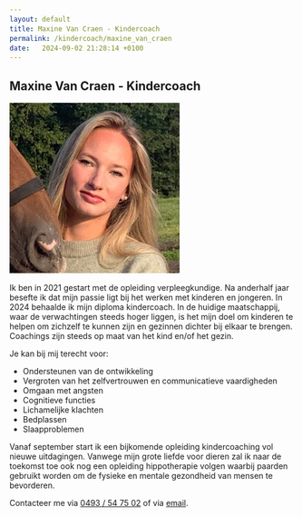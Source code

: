 ```yaml
---
layout: default
title: Maxine Van Craen - Kindercoach
permalink: /kindercoach/maxine_van_craen
date:   2024-09-02 21:28:14 +0100
---
```


## Maxine Van Craen - Kindercoach 

<img src="/assets/img/Maxine_SQ.jpg" class="circular--square">

Ik ben in 2021 gestart met de opleiding verpleegkundige. Na anderhalf jaar besefte ik dat mijn passie ligt bij het werken met kinderen en jongeren. 
In 2024 behaalde ik mijn diploma kindercoach. In de huidige maatschappij, waar de verwachtingen steeds hoger liggen, is het mijn doel om kinderen te helpen om zichzelf te kunnen zijn en gezinnen dichter bij elkaar te brengen. Coachings zijn steeds op maat van het kind en/of het gezin.
  
Je kan bij mij terecht voor:  
  
- Ondersteunen van de ontwikkeling  
- Vergroten van het zelfvertrouwen en communicatieve vaardigheden  
- Omgaan met angsten  
- Cognitieve functies  
- Lichamelijke klachten  
- Bedplassen  
- Slaapproblemen  

Vanaf september start ik een bijkomende opleiding kindercoaching vol nieuwe uitdagingen. Vanwege mijn grote liefde voor dieren zal ik naar de toekomst toe ook nog een opleiding hippotherapie volgen waarbij paarden gebruikt worden om de fysieke en mentale gezondheid van mensen te bevorderen.
  
  
Contacteer me via <a href="tel:+32493547502" itemprop="telephone">0493 / 54 75 02</a> of via <a href="mailto:maxinevancraen@gmail.com" itemprop="email">email</a>.
  